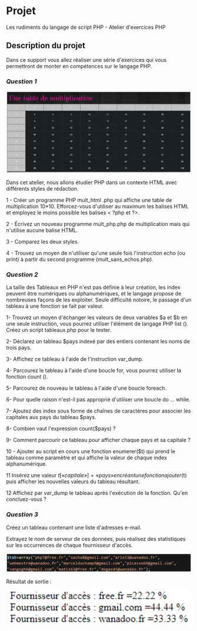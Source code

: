 # Projet

Les rudiments du langage de script PHP - Atelier d'exercices PHP

## Description du projet

Dans ce support vous allez réaliser une série d'exercices qui vous permettront de monter en compétences sur le langage PHP.

### _Question 1_

![multiplication](image-2.png)

Dans cet atelier, nous allons étudier PHP dans un contexte HTML avec différents styles de rédaction.

1 - Créer un programme PHP mult_html .php qui affiche une table de multiplication 10*10. Efforcez-vous d'utiliser au maximum les balises HTML et employez le moins possible les balises < ?php et ?>.

2 - Écrivez un nouveau programme mult_php.php de multiplication mais qui n'utilise aucune balise HTML.

3 - Comparez les deux styles.

4 - Trouvez un moyen de n'utiliser qu'une seule fois l'instruction echo (ou print) à partir du second programme (mult_sans_echos.php).

### _Question 2_

La taille des Tableaux en PHP n'est pas définie à leur création, les index peuvent être numériques ou alphanumériques, et le langage propose de nombreuses façons de les exploiter. Seule difficulté notoire, le passage d'un tableau à une fonction se fait par valeur.

1- Trouvez un moyen d'échanger les valeurs de deux variables $a et $b en une seule instruction, vous pourrez utiliser l'élément de langage PHP list (). Créez un script tableaux.php pour le tester.

2- Déclarez un tableau $pays indexé par des entiers contenant les noms de trois pays.

3- Affichez ce tableau à l'aide de l'instruction var_dump.

4- Parcourez le tableau à l'aide d'une boucle for, vous pourrez utiliser la fonction count ().

5- Parcourez de nouveau le tableau à l'aide d'une boucle foreach.

6- Pour quelle raison n'est-il pas approprié d'utiliser une boucle do ... while.

7- Ajoutez des index sous forme de chaînes de caractères pour associer les capitales aux pays du tableau $pays.

8- Combien vaut l'expression count($pays) ?

9- Comment parcourir ce tableau pour afficher chaque pays et sa capitale ?

10 - Ajouter au script en cours une fonction enumerer($t) qui prend le tableau comme paramètre et qui affiche la valeur de chaque index alphanumérique.

11 Insérez une valeur $t[« capitale »] = « pays » en créant une fonction ajouter($t) puis afficher les nouvelles valeurs du tableau résultant.

12 Affichez par var_dump le tableau après l'exécution de la fonction. Qu'en concluez-vous ?

### _Question 3_

Créez un tableau contenant une liste d'adresses e-mail.

Extrayez le nom de serveur de ces données, puis réalisez des statistiques sur les occurrences de chaque fournisseur d'accès.

![tableau](image-1.png)

Résultat de sortie :

![résulta](image.png)